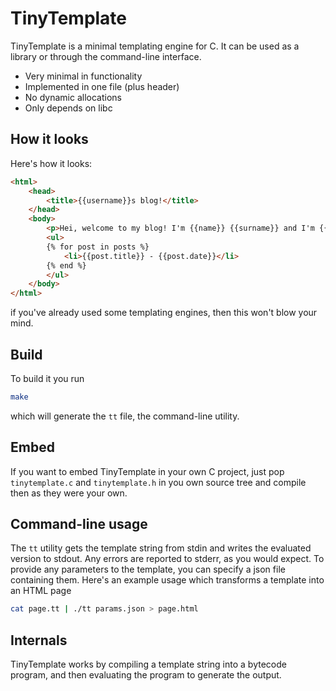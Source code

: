 # TinyTemplate
TinyTemplate is a minimal templating engine for C. It can be used as a library or through the command-line interface.

* Very minimal in functionality
* Implemented in one file (plus header)
* No dynamic allocations
* Only depends on libc

## How it looks
Here's how it looks:
```html
<html>
    <head>
        <title>{{username}}s blog!</title>
    </head>
    <body>
        <p>Hei, welcome to my blog! I'm {{name}} {{surname}} and I'm {{age}} years old!</p>
        <ul>
        {% for post in posts %}
            <li>{{post.title}} - {{post.date}}</li>
        {% end %}
        </ul>
    </body>
</html>
```
if you've already used some templating engines, then
this won't blow your mind.

## Build
To build it you run 
```sh
make
```
which will generate the `tt` file, the command-line utility.

## Embed
If you want to embed TinyTemplate in your own C project,
just pop `tinytemplate.c` and `tinytemplate.h` in you own
source tree and compile then as they were your own.

## Command-line usage
The `tt` utility gets the template string from stdin and writes the evaluated version to stdout. Any errors are
reported to stderr, as you would expect. To provide any
parameters to the template, you can specify a json file
containing them. Here's an example usage which transforms
a template into an HTML page

```sh
cat page.tt | ./tt params.json > page.html
```

## Internals
TinyTemplate works by compiling a template string into a bytecode program, and then evaluating the program to generate the output. 